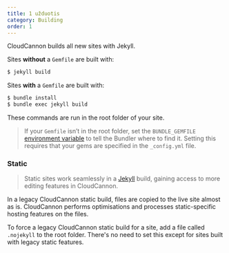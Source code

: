```yaml
---
title: 1 užduotis
category: Building
order: 1
---
```


CloudCannon builds all new sites with Jekyll.

Sites **without** a `Gemfile` are built with:

~~~bash
$ jekyll build
~~~

Sites **with** a `Gemfile` are built with:

~~~bash
$ bundle install
$ bundle exec jekyll build
~~~

These commands are run in the root folder of your site.

> If your `Gemfile` isn’t in the root folder, set the `BUNDLE_GEMFILE` [environment variable](/building/environments/) to tell the Bundler where to find it. Setting this requires that your gems are specified in the `_config.yml` file.

### Static

> Static sites work seamlessly in a [Jekyll](/building/jekyll/) build, gaining access to more editing features in CloudCannon.

In a legacy CloudCannon static build, files are copied to the live site almost as is. CloudCannon performs optimisations and processes static-specific hosting features on the files.

To force a legacy CloudCannon static build for a site, add a file called `.nojekyll` to the root folder. There's no need to set this except for sites built with legacy static features.
